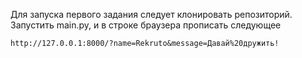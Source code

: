 Для запуска первого задания следует клонировать репозиторий.
Запустить main.py, и в строке браузера прописать следующее

```
http://127.0.0.1:8000/?name=Rekruto&message=Давай%20дружить!
```
